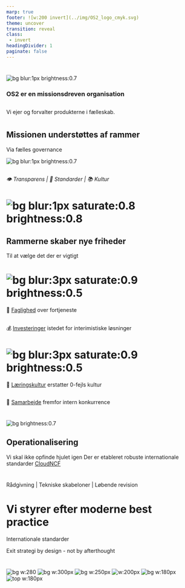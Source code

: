 ```yaml
---
marp: true
footer: ![w:200 invert](../img/OS2_logo_cmyk.svg)
theme: uncover
transition: reveal
class: 
 - invert
headingDivider: 1
paginate: false
---
```

#

![bg blur:1px brightness:0.7](https://images.unsplash.com/photo-1515856251934-766e064d7b09?q=80&w=1335&auto=format&fit=crop&ixlib=rb-4.0.3&ixid=M3wxMjA3fDB8MHxwaG90by1wYWdlfHx8fGVufDB8fHx8fA%3D%3D)
<!-- Hvordan adskiller vi os fra et "almindeligt" software produkt -->

### OS2 er en missionsdreven organisation
##
Vi ejer og forvalter produkterne i fælleskab.

#
## Missionen understøttes af rammer
Via fælles governance

![bg blur:1px brightness:0.7](https://images.pexels.com/photos/18903408/pexels-photo-18903408/free-photo-of-woman-walking-in-library.jpeg?auto=compress&cs=tinysrgb&w=1260&h=750&dpr=1)
##
###### :eye: Transparens | :bank: Standarder | :books: Kultur
##
<!--Rammerne er som trapper med gelændre imellem forskellige niveauer -->


# ![bg blur:1px saturate:0.8  brightness:0.8](https://images.pexels.com/photos/247851/pexels-photo-247851.jpeg?auto=compress&cs=tinysrgb&w=1260&h=750&dpr=1)
## Rammerne skaber nye friheder
Til at vælge det der er vigtigt 
<!-- Besparelser er ikke målet, målet er frihed og gode løsninger-->


# ![bg blur:3px saturate:0.9 brightness:0.5](https://images.unsplash.com/photo-1600880292089-90a7e086ee0c?q=80&w=1974&auto=format&fit=crop&ixlib=rb-4.0.3&ixid=M3wxMjA3fDB8MHxwaG90by1wYWdlfHx8fGVufDB8fHx8fA%3D%3D)
🧠 [Faglighed]() over fortjeneste
##
💰 [Investeringer]() istedet for interimistiske løsninger

# ![bg blur:3px saturate:0.9 brightness:0.5](https://images.unsplash.com/photo-1600880292089-90a7e086ee0c?q=80&w=1974&auto=format&fit=crop&ixlib=rb-4.0.3&ixid=M3wxMjA3fDB8MHxwaG90by1wYWdlfHx8fGVufDB8fHx8fA%3D%3D)
🧮 [Læringskultur]() erstatter 0-fejls kultur
##
🤝 [Samarbejde]() fremfor intern konkurrence



#
![bg brightness:0.7](https://images.unsplash.com/photo-1542621334-a254cf47733d?q=80&w=2070&auto=format&fit=crop&ixlib=rb-4.0.3&ixid=M3wxMjA3fDB8MHxwaG90by1wYWdlfHx8fGVufDB8fHx8fA%3D%3D)
## Operationalisering

Vi skal ikke opfinde hjulet igen
Der er etableret robuste internationale standarder
[CloudNCF]() 

#

Rådgivning | Tekniske skabeloner | Løbende revision

# Vi styrer efter moderne best practice
Internationale standarder 

Exit strategi by design - not by afterthought

#
<!--
class: null
-->
![bg w:280](https://joinup.ec.europa.eu/sites/default/files/styles/wysiwyg_half_width/public/inline-images/2019_11_07_Entete-Agenda-Bluehats.jpg?itok=bf0j-OxD)
![bg w:300px](https://www.cncf.io/wp-content/uploads/2023/04/cncf-main-site-logo.svg)
![bg w:250px](https://res.cloudinary.com/startup-grind/image/upload/c_fill,dpr_2,f_auto,g_center,q_auto:good/v1/gcs/platform-data-linuxhq/events/foundation-for-public-code.png)
![w:200px](https://joinup.ec.europa.eu/sites/default/files/2023-09/A_OSPO%2B%2B%20Network_logo.png)
![bg w:180px](https://digitalpublicgoods.net/wp-content/themes/dpga/images/logo.svg)
![top w:180px](https://digitalpublicgoods.net/wp-content/themes/dpga/images/logo.svg)

